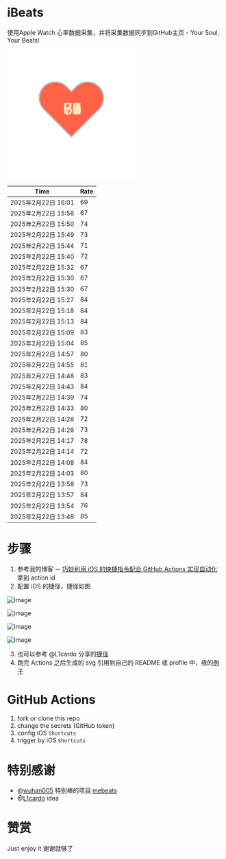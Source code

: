 # iBeats
使用Apple Watch 心率数据采集，并将采集数据同步到GitHub主页 - Your Soul, Your Beats!

![](./files/heart.svg)

<!--START_SECTION:my_heart_rate-->
| Time | Rate | 
 | ---- | ---- | 
| 2025年2月22日 16:01 | 69 |
| 2025年2月22日 15:56 | 67 |
| 2025年2月22日 15:50 | 74 |
| 2025年2月22日 15:49 | 73 |
| 2025年2月22日 15:44 | 71 |
| 2025年2月22日 15:40 | 72 |
| 2025年2月22日 15:32 | 67 |
| 2025年2月22日 15:30 | 67 |
| 2025年2月22日 15:30 | 67 |
| 2025年2月22日 15:27 | 84 |
| 2025年2月22日 15:18 | 84 |
| 2025年2月22日 15:13 | 84 |
| 2025年2月22日 15:09 | 83 |
| 2025年2月22日 15:04 | 85 |
| 2025年2月22日 14:57 | 80 |
| 2025年2月22日 14:55 | 81 |
| 2025年2月22日 14:48 | 83 |
| 2025年2月22日 14:43 | 84 |
| 2025年2月22日 14:39 | 74 |
| 2025年2月22日 14:33 | 80 |
| 2025年2月22日 14:28 | 72 |
| 2025年2月22日 14:26 | 73 |
| 2025年2月22日 14:17 | 78 |
| 2025年2月22日 14:14 | 72 |
| 2025年2月22日 14:08 | 84 |
| 2025年2月22日 14:03 | 80 |
| 2025年2月22日 13:58 | 73 |
| 2025年2月22日 13:57 | 84 |
| 2025年2月22日 13:54 | 76 |
| 2025年2月22日 13:48 | 85 |

<!--END_SECTION:my_heart_rate-->

# 步骤
1. 参考我的博客 -- [巧妙利用 iOS 的快捷指令配合 GitHub Actions 实现自动化](https://github.com/yihong0618/gitblog/issues/198) 拿到 action id
2. 配置 iOS 的捷径，捷径如图

![image](https://user-images.githubusercontent.com/15976103/122154218-0db0b480-ce97-11eb-93bb-5aec07c558dc.png)

![image](https://user-images.githubusercontent.com/15976103/122154236-186b4980-ce97-11eb-8e4b-70551a0391ae.png)

![image](https://user-images.githubusercontent.com/15976103/122154268-2d47dd00-ce97-11eb-902e-3acf292265a9.png)

![image](https://user-images.githubusercontent.com/15976103/122174055-fa144680-ceb4-11eb-9be2-3eb83cd516f7.png)

3. 也可以参考 @L1cardo 分享的[捷径](https://www.icloud.com/shortcuts/6ab6047b459c41ad822ad6b94b1c03d4)
4. 跑完 Actions 之后生成的 svg 引用到自己的 README 或 profile 中，我的[例子](https://github.com/yihong0618) 

# GitHub Actions

1. fork or clone this repo
2. change the secrets (GitHub token)
3. config iOS `Shortcuts` 
4. trigger by iOS `Shortcuts`

# 特别感谢
- @[wuhan005](https://github.com/wuhan005) 特别棒的项目 [mebeats](https://github.com/wuhan005/mebeats)
- @[L1cardo](https://github.com/L1cardo) idea

# 赞赏
Just enjoy it
谢谢就够了
